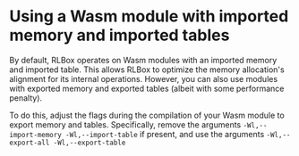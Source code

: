 # Using a Wasm module with imported memory and imported tables

By default, RLBox operates on Wasm modules with an imported memory and imported
table. This allows RLBox to optimize the memory allocation's alignment for its
internal operations. However, you can also use modules with exported memory and
exported tables (albeit with some performance penalty).

To do this, adjust the flags during the compilation of your Wasm module to
export memory and tables. Specifically, remove the arguments
`-Wl,--import-memory -Wl,--import-table` if present, and use the arguments
`-Wl,--export-all -Wl,--export-table`